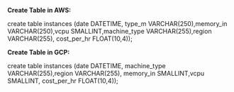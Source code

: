 **Create Table in AWS:**

create table instances (date DATETIME, type_m VARCHAR(250),memory_in VARCHAR(250),vcpu SMALLINT,machine_type VARCHAR(255),region VARCHAR(255), cost_per_hr FLOAT(10,4));

**Create Table in GCP:**

create table instances (date DATETIME, machine_type VARCHAR(255),region VARCHAR(255), memory_in SMALLINT,vcpu SMALLINT, cost_per_hr FLOAT(10,4));